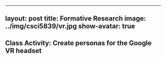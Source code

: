 
---
layout: post
title: Formative Research
image: ../img/csci5839/vr.jpg
show-avatar: true
---

## Class Activity: Create personas for the Google VR headset
